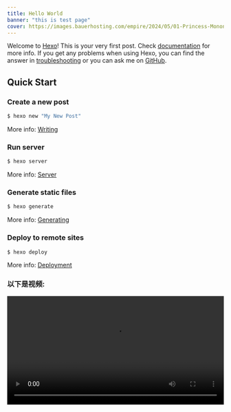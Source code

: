 ```yaml
---
title: Hello World
banner: "this is test page"
cover: https://images.bauerhosting.com/empire/2024/05/01-Princess-Mononoke.jpg?ar=16%3A9&fit=crop&crop=top&auto=format&w=1440&q=80
---
```

Welcome to [Hexo](https://hexo.io/)! This is your very first post. Check [documentation](https://hexo.io/docs/) for more info. If you get any problems when using Hexo, you can find the answer in [troubleshooting](https://hexo.io/docs/troubleshooting.html) or you can ask me on [GitHub](https://github.com/hexojs/hexo/issues).

## Quick Start

### Create a new post

``` bash
$ hexo new "My New Post"
```

More info: [Writing](https://hexo.io/docs/writing.html)

### Run server

``` bash
$ hexo server
```

More info: [Server](https://hexo.io/docs/server.html)

### Generate static files

``` bash
$ hexo generate
```

More info: [Generating](https://hexo.io/docs/generating.html)

### Deploy to remote sites

``` bash
$ hexo deploy
```

More info: [Deployment](https://hexo.io/docs/one-command-deployment.html)

### 以下是视频:
<video controls width="100%">
    <source src="/videos/my-video.mp4" type="video/mp4">
    您的浏览器不支持 video 标签。
</video>
